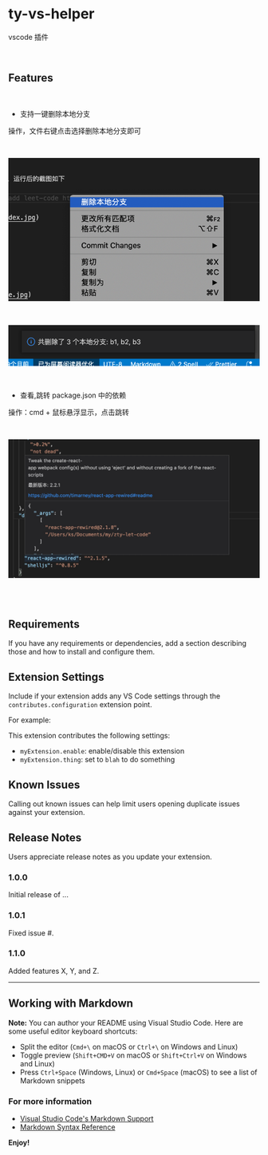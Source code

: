 # ty-vs-helper

vscode 插件

<br/>

## Features

<br/>

- 支持一键删除本地分支

操作，文件右键点击选择删除本地分支即可

<br/>

![右键删除](images/del.png)

<br/>

![删除提示](images/del_res.png)

<br/>

- 查看,跳转 package.json 中的依赖

操作：cmd + 鼠标悬浮显示，点击跳转

<br/>

![跳转依赖](images/dep.png)

<br/>
<br/>

## Requirements

If you have any requirements or dependencies, add a section describing those and how to install and configure them.

## Extension Settings

Include if your extension adds any VS Code settings through the `contributes.configuration` extension point.

For example:

This extension contributes the following settings:

- `myExtension.enable`: enable/disable this extension
- `myExtension.thing`: set to `blah` to do something

## Known Issues

Calling out known issues can help limit users opening duplicate issues against your extension.

## Release Notes

Users appreciate release notes as you update your extension.

### 1.0.0

Initial release of ...

### 1.0.1

Fixed issue #.

### 1.1.0

Added features X, Y, and Z.

---

## Working with Markdown

**Note:** You can author your README using Visual Studio Code. Here are some useful editor keyboard shortcuts:

- Split the editor (`Cmd+\` on macOS or `Ctrl+\` on Windows and Linux)
- Toggle preview (`Shift+CMD+V` on macOS or `Shift+Ctrl+V` on Windows and Linux)
- Press `Ctrl+Space` (Windows, Linux) or `Cmd+Space` (macOS) to see a list of Markdown snippets

### For more information

- [Visual Studio Code's Markdown Support](http://code.visualstudio.com/docs/languages/markdown)
- [Markdown Syntax Reference](https://help.github.com/articles/markdown-basics/)

**Enjoy!**
